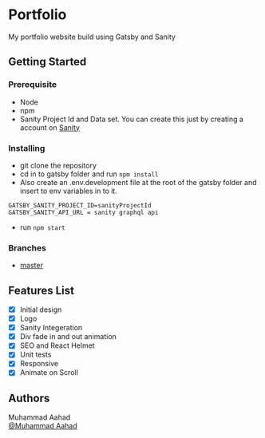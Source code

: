 # Portfolio

My portfolio website build using Gatsby and Sanity

## Getting Started

### Prerequisite

* Node 
* npm
* Sanity Project Id and Data set. You can create this just by creating a account on [Sanity](https://www.sanity.io/)

### Installing

* git clone the repository
* cd in to gatsby folder and run ```npm install```
* Also create an .env.development file at the root of the gatsby folder and insert to env variables in to it.
```
GATSBY_SANITY_PROJECT_ID=sanityProjectId
GATSBY_SANITY_API_URL = sanity graphql api
```
* run ```npm start```

### Branches

* [master](https://maahadportfolio.netlify.app/)

## Features List

- [x] Initial design
- [x] Logo
- [x] Sanity Integeration
- [x] Div fade in and out animation
- [x] SEO and React Helmet
- [x] Unit tests
- [x] Responsive
- [x] Animate on Scroll

## Authors

Muhammad Aahad  
[@Muhammad Aahad](https://www.linkedin.com/in/muhammad-aahad-568aaa179/)




